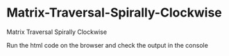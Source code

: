 # Matrix-Traversal-Spirally-Clockwise
Matrix Traversal Spirally Clockwise

Run the html code on the browser and check the output in the console
